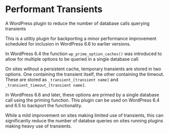 # Performant Transients

A WordPress plugin to reduce the number of database calls querying transients

This is a utiltiy plugin for backporting a minor performance improvement scheduled for inclusion in WordPress 6.6 to earlier versions.

In WordPress 6.4 the function `wp_prime_option_caches()` was introduced to allow for multiple options to be queried in a single database call.

On sites without a persistent cache, temporary transients are stored in two options. One containing the transient itself, the other containing the timeout. These are stored as `_transient_[transient name]` and `_transient_timeout_[transient name]`.

In WordPress 6.6 and later, these options are primed by a single database call using the priming function. This plugin can be used on WordPress 6.4 and 6.5 to backport the functionality.

While a mild improvement on sites making limited use of transients, this can significantly reduce the number of databse queries on sites running plugins making heavy use of transients.
